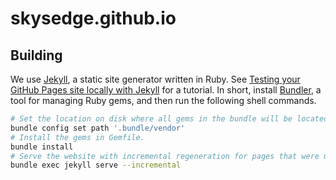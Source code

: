 skysedge.github.io
==================

Building
--------
We use [Jekyll](https://jekyllrb.com/), a static site generator written in Ruby. See [Testing your GitHub Pages site locally with Jekyll](https://docs.github.com/en/pages/setting-up-a-github-pages-site-with-jekyll/testing-your-github-pages-site-locally-with-jekyll) for a tutorial. In short, install [Bundler](https://bundler.io/), a tool for managing Ruby gems, and then run the following shell commands.

```sh
# Set the location on disk where all gems in the bundle will be located.
bundle config set path '.bundle/vendor'
# Install the gems in Gemfile.
bundle install
# Serve the website with incremental regeneration for pages that were updated since the previous build.
bundle exec jekyll serve --incremental
```

